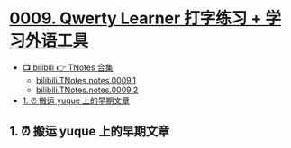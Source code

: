 # [0009. Qwerty Learner 打字练习 + 学习外语工具](https://github.com/Tdahuyou/TNotes.notes/tree/main/notes/0009.%20Qwerty%20Learner%20%E6%89%93%E5%AD%97%E7%BB%83%E4%B9%A0%20%2B%20%E5%AD%A6%E4%B9%A0%E5%A4%96%E8%AF%AD%E5%B7%A5%E5%85%B7)

<!-- region:toc -->

- [📺 bilibili 👉 TNotes 合集](https://space.bilibili.com/407241004)
  - [bilibili.TNotes.notes.0009.1](https://www.bilibili.com/video/BV1sj411A7r2)
  - [bilibili.TNotes.notes.0009.2](https://www.bilibili.com/video/BV1sj411A7r2)
- [1. ⏰ 搬运 yuque 上的早期文章](#1--搬运-yuque-上的早期文章)

<!-- endregion:toc -->

## 1. ⏰ 搬运 yuque 上的早期文章
